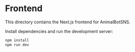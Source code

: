 # Frontend

This directory contains the Next.js frontend for AnimalBotSNS.

Install dependencies and run the development server:

```bash
npm install
npm run dev
```
